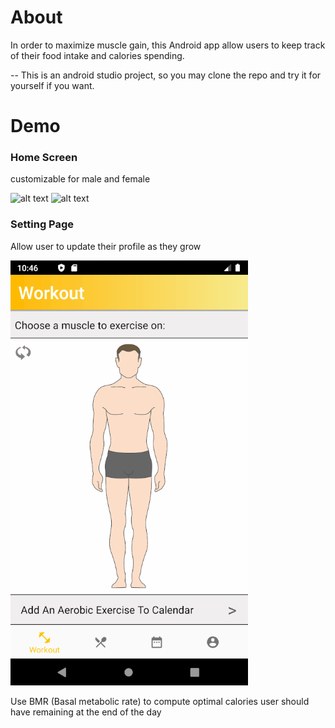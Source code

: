 # About

In order to maximize muscle gain, this Android app allow users to keep track of their food intake and calories spending.

-- This is an android studio project, so you may clone the repo and try it for yourself if you want.

# Demo

### Home Screen 
customizable for male and female

![alt text](https://github.com/william-lui/Fitness-Android-App/blob/classFiles/Home1.PNG) ![alt text](https://github.com/william-lui/Fitness-Android-App/blob/classFiles/Home2.PNG) 

### Setting Page 
Allow user to update their profile as they grow

![](setting.gif)

Use BMR (Basal metabolic rate) to compute optimal calories user should have remaining at the end of the day

